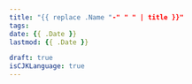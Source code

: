 ```yaml
---
title: "{{ replace .Name "-" " " | title }}"
tags:
date: {{ .Date }}
lastmod: {{ .Date }}

draft: true
isCJKLanguage: true
---
```


